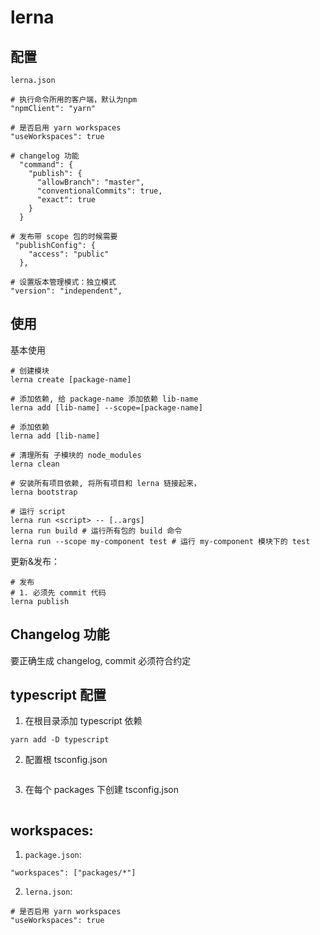 

# lerna

## 配置

`lerna.json`

```
# 执行命令所用的客户端，默认为npm
"npmClient": "yarn"

# 是否启用 yarn workspaces
"useWorkspaces": true

# changelog 功能
  "command": {
    "publish": {
      "allowBranch": "master",
      "conventionalCommits": true,
      "exact": true
    }
  }

# 发布带 scope 包的时候需要
 "publishConfig": {
    "access": "public"
  },

# 设置版本管理模式：独立模式
"version": "independent",

```

## 使用

基本使用

```
# 创建模块
lerna create [package-name]

# 添加依赖, 给 package-name 添加依赖 lib-name
lerna add [lib-name] --scope=[package-name]

# 添加依赖
lerna add [lib-name]

# 清理所有 子模块的 node_modules
lerna clean

# 安装所有项目依赖, 将所有项目和 lerna 链接起来，
lerna bootstrap

# 运行 script
lerna run <script> -- [..args]
lerna run build # 运行所有包的 build 命令
lerna run --scope my-component test # 运行 my-component 模块下的 test

```

更新&发布：

```
# 发布
# 1. 必须先 commit 代码
lerna publish
```

## Changelog 功能

要正确生成 changelog, commit 必须符合约定


## typescript 配置

1. 在根目录添加 typescript 依赖

```
yarn add -D typescript
```

2. 配置根 tsconfig.json

```

```

3. 在每个 packages 下创建 tsconfig.json

```

```

## workspaces:

1. `package.json`:

```
"workspaces": ["packages/*"]
```

2. `lerna.json`:

```
# 是否启用 yarn workspaces
"useWorkspaces": true
```